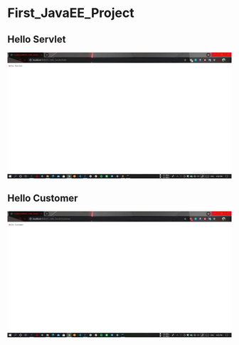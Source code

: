# First_JavaEE_Project

## Hello Servlet 
![mindula](https://github.com/Mindula-Dilthushan/First_JavaEE_Project/blob/master/images/01%20Hello%20Servlet.jpg)

## Hello Customer 
![mindula](https://github.com/Mindula-Dilthushan/First_JavaEE_Project/blob/master/images/02%20Hello%20Customer.jpg)